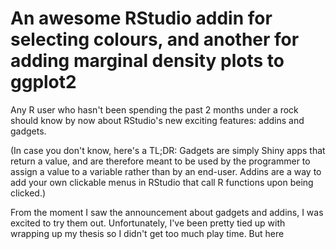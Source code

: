---
---

# An awesome RStudio addin for selecting colours, and another for adding marginal density plots to ggplot2

Any R user who hasn't been spending the past 2 months under a rock should know by now about RStudio's new exciting features: addins and gadgets.

(In case you don't know, here's a TL;DR: Gadgets are simply Shiny apps that return a value, and are therefore meant to be used by the programmer to assign a value to a variable rather than by an end-user.  Addins are a way to add your own clickable menus in RStudio that call R functions upon being clicked.)

From the moment I saw the announcement about gadgets and addins, I was excited to try them out. Unfortunately, I've been pretty tied up with wrapping up my thesis so I didn't get too much play time.  But here  
